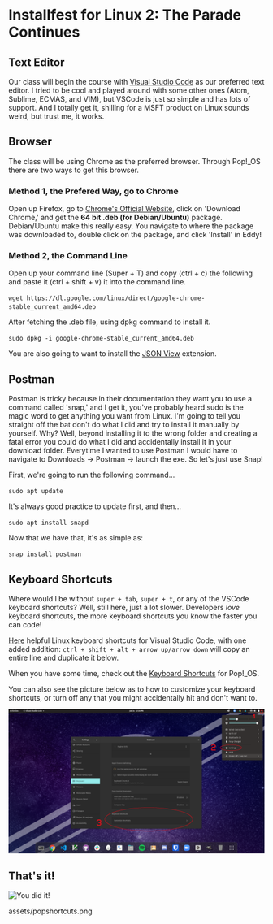 # Installfest for Linux 2: The Parade Continues

## Text Editor

Our class will begin the course with [Visual Studio Code](../../mac-dev-tools/editor-vsc.md) as our preferred text editor. I tried to be cool and played around with some other ones (Atom, Sublime, ECMAS, and VIM), but VSCode is just so simple and has lots of support. And I totally get it, shilling for a MSFT product on Linux sounds weird, but trust me, it works. 

## Browser

The class will be using Chrome as the preferred browser. Through Pop!_OS there are two ways to get this browser.

### Method 1, the Prefered Way, go to Chrome

Open up Firefox, go to [Chrome's Official Website](https://www.google.com/chrome/), click on 'Download Chrome,' and get the **64 bit .deb (for Debian/Ubuntu)** package. Debian/Ubuntu make this really easy. You navigate to where the package was downloaded to, double click on the package, and click 'Install' in Eddy!

### Method 2, the Command Line 

Open up your command line (Super + T) and copy (ctrl + c) the following and paste it (ctrl + shift + v) it into the command line.

``wget https://dl.google.com/linux/direct/google-chrome-stable_current_amd64.deb``

After fetching the .deb file, using dpkg command to install it. 

``sudo dpkg -i google-chrome-stable_current_amd64.deb``

You are also going to want to install the [JSON View](https://chrome.google.com/webstore/detail/jsonview/chklaanhfefbnpoihckbnefhakgolnmc) extension.

## Postman

Postman is tricky because in their documentation they want you to use a command called 'snap,' and I get it, you've probably heard sudo is the magic word to get anything you want from Linux. I'm going to tell you straight off the bat don't do what I did and try to install it manually by yourself. Why? Well, beyond installing it to the wrong folder and creating a fatal error you could do what I did and accidentally install it in your download folder. Everytime I wanted to use Postman I would have to navigate to Downloads -> Postman -> launch the exe. So let's just use Snap!

First, we're going to run the following command...

``sudo apt update``

It's always good practice to update first, and then...

``sudo apt install snapd``

Now that we have that, it's as simple as:

``snap install postman``

## Keyboard Shortcuts

Where would I be without ``super + tab``, ``super + t``, or any of the VSCode keyboard shortcuts? Well, still here, just a lot slower. Developers *love* keyboard shortcuts, the more keyboard shortcuts you know the faster you can code!

[Here](https://code.visualstudio.com/shortcuts/keyboard-shortcuts-linux.pdf) helpful Linux keyboard shortcuts for Visual Studio Code, with one added addition: ``ctrl + shift + alt + arrow up/arrow down`` will copy an entire line and duplicate it below. 

When you have some time, check out the [Keyboard Shortcuts](https://support.system76.com/articles/pop-keyboard-shortcuts/) for Pop!_OS. 

You can also see the picture below as to how to customize your keyboard shortcuts, or turn off any that you might accidentally hit and don't want to.

<p align="center">
<img src='../../assets/popshortcuts.png' width='600px' alt='git config'>
</p>

## That's it!

![You did it!](https://media.giphy.com/media/3otPoS81loriI9sO8o/giphy.gif)

assets/popshortcuts.png